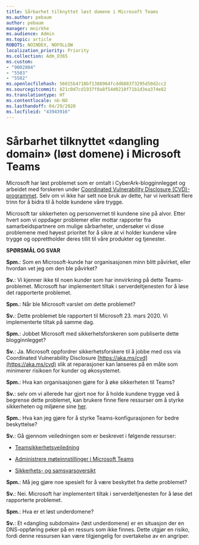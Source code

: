 ```yaml
---
title: Sårbarhet tilknyttet løst domene i Microsoft Teams
ms.author: pebaum
author: pebaum
manager: mnirkhe
ms.audience: Admin
ms.topic: article
ROBOTS: NOINDEX, NOFOLLOW
localization_priority: Priority
ms.collection: Adm_O365
ms.custom:
- "9002884"
- "5503"
- "5502"
ms.openlocfilehash: 56015b4718bf1388964fcdd8883f3295d50d2cc2
ms.sourcegitcommit: 821c0d7cd1937f0a8f54d0210f71b1d3ea374e82
ms.translationtype: HT
ms.contentlocale: nb-NO
ms.lasthandoff: 04/29/2020
ms.locfileid: "43943916"
---
```

# <a name="microsoft-teams-dangling-domain-vulnerability"></a>Sårbarhet tilknyttet «dangling domain» (løst domene) i Microsoft Teams

Microsoft har løst problemet som er omtalt i CyberArk-blogginnlegget og arbeidet med forskeren under [Coordinated Vulnerability Disclosure (CVD)-programmet](https://aka.ms/cvd). Selv om vi ikke har sett noe bruk av dette, har vi iverksatt flere trinn for å bidra til å holde kundene våre trygge.

Microsoft tar sikkerheten og personvernet til kundene sine på alvor. Etter hvert som vi oppdager problemer eller mottar rapporter fra samarbeidspartnere om mulige sårbarheter, undersøker vi disse problemene med høyest prioritet for å sikre at vi holder kundene våre trygge og opprettholder deres tillit til våre produkter og tjenester.

**SPØRSMÅL OG SVAR**

**Spm.**: Som en Microsoft-kunde har organisasjonen minn blitt påvirket, eller hvordan vet jeg om den ble påvirket?

**Sv.**: Vi kjenner ikke til noen kunder som har innvirkning på dette Teams-problemet. Microsoft har implementert tiltak i serverdeltjenesten for å løse det rapporterte problemet.

**Spm.**: Når ble Microsoft varslet om dette problemet?

**Sv.**: Dette problemet ble rapportert til Microsoft 23. mars 2020. Vi implementerte tiltak på samme dag.

**Spm.**: Jobbet Microsoft med sikkerhetsforskeren som publiserte dette blogginnlegget?

**Sv.**: Ja. Microsoft oppfordrer sikkerhetsforskere til å jobbe med oss via Coordinated Vulnerability Disclosure [https://aka.ms/cvd](https://aka.ms/cvd) slik at reparasjoner kan lanseres på en måte som minimerer risikoen for kunder og økosystemet.  

**Spm.**: Hva kan organisasjonen gjøre for å øke sikkerheten til Teams?  

**Sv.**: selv om vi allerede har gjort noe for å holde kundene trygge ved å begrense dette problemet, kan brukere finne flere ressurser om å styrke sikkerheten og miljøene sine [her](https://www.microsoft.com/microsoft-365/blog/2020/04/06/it-professionals-privacy-security-microsoft-teams/).  

**Spm.**: Hva kan jeg gjøre for å styrke Teams-konfigurasjonen for bedre beskyttelse?

**Sv.**: Gå gjennom veiledningen som er beskrevet i følgende ressurser: 

- [Teamsikkerhetsveiledning](https://docs.microsoft.com/microsoftteams/teams-security-guide)

- [Administrere møteinnstillinger i Microsoft Teams](https://docs.microsoft.com/microsoftteams/meeting-settings-in-teams)

- [Sikkerhets- og samsvarsoversikt](https://docs.microsoft.com/microsoftteams/security-compliance-overview)

**Spm.**: Må jeg gjøre noe spesielt for å være beskyttet fra dette problemet?

**Sv.**: Nei. Microsoft har implementert tiltak i serverdeltjenesten for å løse det rapporterte problemet.

**Spm.**: Hva er et løst underdomene?

**Sv.**: Et «dangling subdomain» (løst underdomene) er en situasjon der en DNS-oppføring peker på en ressurs som ikke finnes.  Dette utgjør en risiko, fordi denne ressursen kan være tilgjengelig for overtakelse av en angriper.
